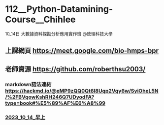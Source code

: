# 112__Python-Datamining-Course__Chihlee
10_14日 大數據資料探勘分析應用實作班 @致理科技大學

## 上課網頁 https://meet.google.com/bio-hmps-bpr
## 老師資源 https://github.com/roberthsu2003/
### markdown語法連結 https://hackmd.io/@eMP9zQQ0Qt6I8Uqp2Vqy6w/SyiOheL5N/%2FBVqowKshRH246Q7UDyodFA?type=book#%E5%89%AF%E6%A8%99
### [2023_10_14_早上](https://www.youtube.com/watch?v=YWTf5MMuTlY)
